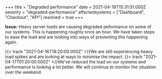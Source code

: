 +++
title = "Degraded performance"
date = 2021-04-16T15:31:51.000Z
severity = "degraded-performance"
affectedsystems = ["Dashboard", "Checkout", "API"]
resolved = true
+++

**Issue:** Heavy server loads are causing degraded peformance on some of our systems. This is happening roughly once an hour. We have taken steps to ease the load and are looking into ways of preventing this happening again.

{{< track "2021-04-16T18:20:00.000Z" >}}We are still experiencing heavy load spikes and are looking at ways to minimise the impact.
{{< track "2021-04-17T01:20:00.000Z" >}}We've reduced the load on our systems and performance is looking a lot better. We will continue to monitor the situation over the weekend.

